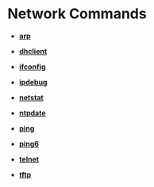 # Network Commands<a name="EN-US_TOPIC_0000001133846492"></a>

-   **[arp](kernel-small-debug-shell-net-arp.md)**  

-   **[dhclient](kernel-small-debug-shell-net-dhclient.md)**  

-   **[ifconfig](kernel-small-debug-shell-net-ifconfig.md)**  

-   **[ipdebug](kernel-small-debug-shell-net-ipdebug.md)**  

-   **[netstat](kernel-small-debug-shell-net-netstat.md)**  

-   **[ntpdate](kernel-small-debug-shell-net-ntpdate.md)**  

-   **[ping](kernel-small-debug-shell-net-ping.md)**  

-   **[ping6](kernel-small-debug-shell-net-ping6.md)**  

-   **[telnet](kernel-small-debug-shell-net-telnet.md)**  

-   **[tftp](kernel-small-debug-shell-net-tftp.md)**  


